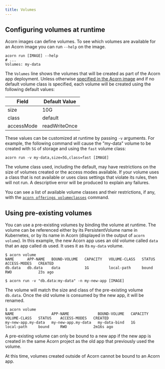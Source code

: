 ```yaml
---
title: Volumes
---
```


## Configuring volumes at runtime

Acorn images can define volumes. To see which volumes are available for an Acorn image you can run `--help` on the image.

```shell
acorn run [IMAGE] --help
# ...
Volumes: my-data
```

The `Volumes` line shows the volumes that will be created as part of the Acorn app deployment. Unless otherwise [specified in the Acorn image](38-authoring/04-volumes.md) and if no default volume class is specified, each volume will be created using the following default values:

|Field       |Default Value|
|----------- | -----|
| size       | 10G |
| class      | default |
| accessMode | readWriteOnce |

These values can be customized at runtime by passing `-v` arguments. For example, the following command will cause the "my-data" volume to be created with `5G` of storage and using the `fast` volume class:

```shell
acorn run -v my-data,size=5G,class=fast [IMAGE]
```

The volume class used, including the default, may have restrictions on the size of volumes created or the access modes available. If your volume uses a class that is not available or uses class settings that violate its rules, then will not run. A descriptive error will be produced to explain any failures.

You can see a list of available volume classes and their restrictions, if any, with the [`acorn offerings volumeclasses`](100-reference/01-command-line/acorn_offerings_volumeclasses.md) command.

## Using pre-existing volumes

You can use a pre-existing volumes by binding the volume at runtime.
The volume can be referenced either by its PersistentVolume name in Kubernetes, or by its name in Acorn (displayed in the output of `acorn volume`).
In this example, the new Acorn app uses an old volume called `data` that an app called `db` used. It uses it as its `my-data` volume.

```
$ acorn volume
NAME      APP-NAME   BOUND-VOLUME   CAPACITY   VOLUME-CLASS   STATUS    ACCESS-MODES   CREATED
db.data   db.data    data           1G         local-path     bound     RWO            23s ago

$ acorn run -v "db.data:my-data" -n my-new-app [IMAGE]
```

The volume will match the size and class of the pre-existing volume `db.data`.
Once the old volume is consumed by the new app, it will be renamed.

```
$ acorn volume
NAME                 APP-NAME             BOUND-VOLUME   CAPACITY   VOLUME-CLASS   STATUS    ACCESS-MODES   CREATED
my-new-app.my-data   my-new-app.my-data   my-data-bind   1G         local-path     bound     RWO            2m16s ago
```

A pre-existing volume can only be bound to a new app if the new app is created in the same Acorn project as the old app that previously used the volume.

At this time, volumes created outside of Acorn cannot be bound to an Acorn app.
